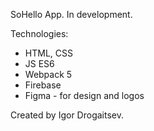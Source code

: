 SoHello App. In development.

Technologies:
- HTML, CSS
- JS ES6
- Webpack 5
- Firebase
- Figma - for design and logos

Created by Igor Drogaitsev.